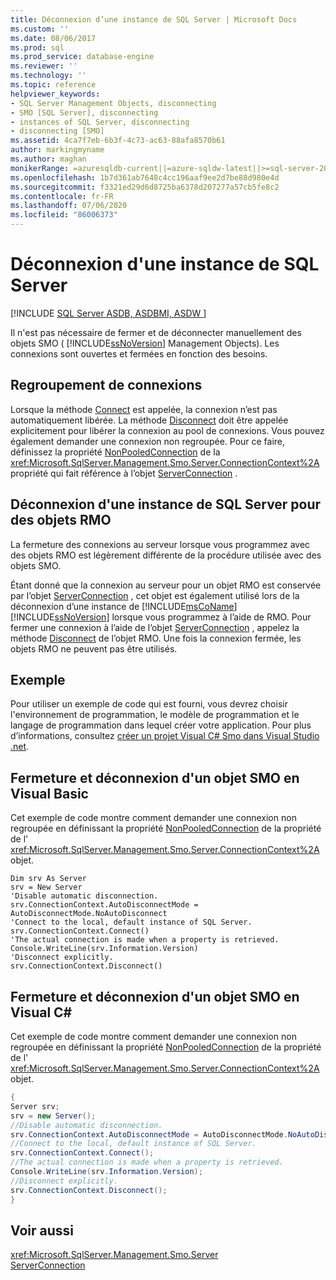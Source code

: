 ```yaml
---
title: Déconnexion d’une instance de SQL Server | Microsoft Docs
ms.custom: ''
ms.date: 08/06/2017
ms.prod: sql
ms.prod_service: database-engine
ms.reviewer: ''
ms.technology: ''
ms.topic: reference
helpviewer_keywords:
- SQL Server Management Objects, disconnecting
- SMO [SQL Server], disconnecting
- instances of SQL Server, disconnecting
- disconnecting [SMO]
ms.assetid: 4ca7f7eb-6b3f-4c73-ac63-88afa8570b61
author: markingmyname
ms.author: maghan
monikerRange: =azuresqldb-current||=azure-sqldw-latest||>=sql-server-2016||=sqlallproducts-allversions||>=sql-server-linux-2017||=azuresqldb-mi-current
ms.openlocfilehash: 1b7d361ab7648c4cc196aaf9ee2d7be88d980e4d
ms.sourcegitcommit: f3321ed29d6d8725ba6378d207277a57cb5fe8c2
ms.contentlocale: fr-FR
ms.lasthandoff: 07/06/2020
ms.locfileid: "86006373"
---
```

# <a name="disconnecting-from-an-instance-of-sql-server"></a>Déconnexion d'une instance de SQL Server
[!INCLUDE [SQL Server ASDB, ASDBMI, ASDW ](../../../includes/applies-to-version/sql-asdb-asdbmi-asa.md)]

  Il n'est pas nécessaire de fermer et de déconnecter manuellement des objets SMO ( [!INCLUDE[ssNoVersion](../../../includes/ssnoversion-md.md)] Management Objects). Les connexions sont ouvertes et fermées en fonction des besoins.  
  
## <a name="connection-pooling"></a>Regroupement de connexions  
 Lorsque la méthode [Connect](https://msdn.microsoft.com/library/microsoft.sqlserver.management.common.connectionmanager.connect) est appelée, la connexion n’est pas automatiquement libérée. La méthode [Disconnect](https://msdn.microsoft.com/library/microsoft.sqlserver.management.common.connectionmanager.disconnect) doit être appelée explicitement pour libérer la connexion au pool de connexions. Vous pouvez également demander une connexion non regroupée. Pour ce faire, définissez la propriété [NonPooledConnection](https://msdn.microsoft.com/library/microsoft.sqlserver.management.common.connectionsettings.nonpooledconnection) de la <xref:Microsoft.SqlServer.Management.Smo.Server.ConnectionContext%2A> propriété qui fait référence à l’objet [ServerConnection](https://msdn.microsoft.com/library/microsoft.sqlserver.management.common.serverconnection.aspx) .  
  
## <a name="disconnecting-from-an-instance-of-sql-server-for-rmo"></a>Déconnexion d'une instance de SQL Server pour des objets RMO  
 La fermeture des connexions au serveur lorsque vous programmez avec des objets RMO est légèrement différente de la procédure utilisée avec des objets SMO.  
  
 Étant donné que la connexion au serveur pour un objet RMO est conservée par l’objet [ServerConnection](https://msdn.microsoft.com/library/microsoft.sqlserver.management.common.serverconnection.aspx) , cet objet est également utilisé lors de la déconnexion d’une instance de [!INCLUDE[msCoName](../../../includes/msconame-md.md)] [!INCLUDE[ssNoVersion](../../../includes/ssnoversion-md.md)] lorsque vous programmez à l’aide de RMO. Pour fermer une connexion à l’aide de l’objet [ServerConnection](https://msdn.microsoft.com/library/microsoft.sqlserver.management.common.serverconnection.aspx) , appelez la méthode [Disconnect](https://msdn.microsoft.com/library/microsoft.sqlserver.management.common.connectionmanager.disconnect) de l’objet RMO. Une fois la connexion fermée, les objets RMO ne peuvent pas être utilisés.  
  
## <a name="example"></a>Exemple  
Pour utiliser un exemple de code qui est fourni, vous devrez choisir l'environnement de programmation, le modèle de programmation et le langage de programmation dans lequel créer votre application. Pour plus d’informations, consultez [créer un projet Visual C&#35; Smo dans Visual Studio .net](../../../relational-databases/server-management-objects-smo/how-to-create-a-visual-csharp-smo-project-in-visual-studio-net.md).  
 
  
## <a name="closing-and-disconnecting-an-smo-object-in-visual-basic"></a>Fermeture et déconnexion d'un objet SMO en Visual Basic  
 Cet exemple de code montre comment demander une connexion non regroupée en définissant la propriété [NonPooledConnection](https://msdn.microsoft.com/library/microsoft.sqlserver.management.common.connectionsettings.nonpooledconnection) de la propriété de l' <xref:Microsoft.SqlServer.Management.Smo.Server.ConnectionContext%2A> objet.  
  
```VBNET
Dim srv As Server
srv = New Server
'Disable automatic disconnection.
srv.ConnectionContext.AutoDisconnectMode = AutoDisconnectMode.NoAutoDisconnect
'Connect to the local, default instance of SQL Server.
srv.ConnectionContext.Connect()
'The actual connection is made when a property is retrieved.
Console.WriteLine(srv.Information.Version)
'Disconnect explicitly.
srv.ConnectionContext.Disconnect()
```
  
## <a name="closing-and-disconnecting-an-smo-object-in-visual-c"></a>Fermeture et déconnexion d'un objet SMO en Visual C#  
 Cet exemple de code montre comment demander une connexion non regroupée en définissant la propriété [NonPooledConnection](https://msdn.microsoft.com/library/microsoft.sqlserver.management.common.connectionsettings.nonpooledconnection) de la propriété de l' <xref:Microsoft.SqlServer.Management.Smo.Server.ConnectionContext%2A> objet.  
  
```csharp  
{   
Server srv;   
srv = new Server();   
//Disable automatic disconnection.   
srv.ConnectionContext.AutoDisconnectMode = AutoDisconnectMode.NoAutoDisconnect;   
//Connect to the local, default instance of SQL Server.   
srv.ConnectionContext.Connect();   
//The actual connection is made when a property is retrieved.   
Console.WriteLine(srv.Information.Version);   
//Disconnect explicitly.   
srv.ConnectionContext.Disconnect();  
}  
```  
  
## <a name="see-also"></a>Voir aussi  
 <xref:Microsoft.SqlServer.Management.Smo.Server>   
 [ServerConnection](https://msdn.microsoft.com/library/microsoft.sqlserver.management.common.serverconnection.aspx)  
  
  
